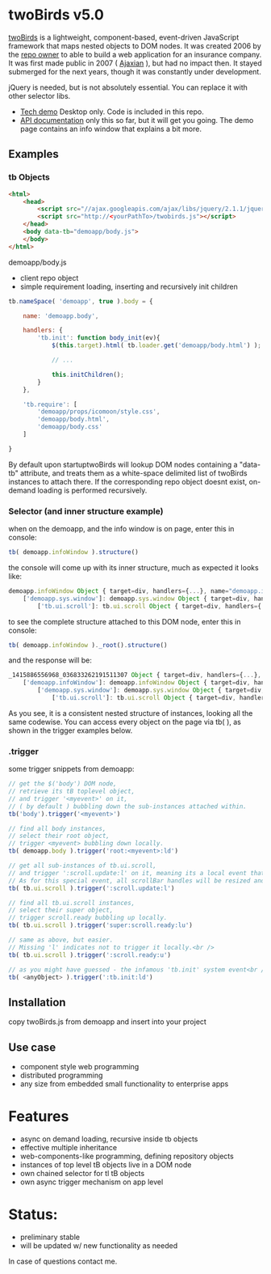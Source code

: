 # twoBirds v5.0

[twoBirds](https://github.com/FrankieTh-xx/twobirds) is a lightweight, component-based,
event-driven JavaScript framework that maps nested objects to DOM nodes. 
It was created 2006 by the [repo owner](http://frank.thuerigen.two-birds.ch) to able to build a web application for an insurance company.
It was first made public in 2007 ( [Ajaxian](http://ajaxian.com/archives/twobirds-lib-20-released) ), but had no impact then.
It stayed submerged for the next years, though it was constantly under development. 

jQuery is needed, but is not absolutely essential. You can replace it with other selector libs.

* [Tech demo](http://demo.two-birds.ch/) Desktop only. Code is included in this repo.
* [API documentation](doc/README.md) only this so far, but it will get you going. The demo page contains an info window that explains a bit more.

## Examples

### tb Objects

```html
<html>
	<head>
		<script src="//ajax.googleapis.com/ajax/libs/jquery/2.1.1/jquery.min.js"></script>
		<script src="http://<yourPathTo>/twobirds.js"></script>
	</head>
    <body data-tb="demoapp/body.js">
    </body>
</html>
```

demoapp/body.js 
* client repo object 
* simple requirement loading, inserting and recursively init children
```js 
tb.nameSpace( 'demoapp', true ).body = {

	name: 'demoapp.body',

	handlers: {
		'tb.init': function body_init(ev){
			$(this.target).html( tb.loader.get('demoapp/body.html') );

			// ... 

			this.initChildren();
		}
	},

	'tb.require': [
		'demoapp/props/icomoon/style.css',
		'demoapp/body.html',
		'demoapp/body.css'
	]

}
```
By default upon startuptwoBirds will lookup DOM nodes containing a "data-tb" attribute, 
and treats them as a white-space delimited list of twoBirds instances to attach there.
If the corresponding repo object doesnt exist, on-demand loading is performed recursively.

### Selector (and inner structure example)

when on the demoapp, and the info window is on page, enter this in console:
```js 
tb( demoapp.infoWindow ).structure()
```

the console will come up with its inner structure, much as expected it looks like:
```js 
demoapp.infoWindow Object { target=div, handlers={...}, name="demoapp.infoWindow", mehr...}
	['demoapp.sys.window']: demoapp.sys.window Object { target=div, handlers={...}, name="demoapp.sys.window", mehr...}
		['tb.ui.scroll']: tb.ui.scroll Object { target=div, handlers={...}, name="tb.ui.scroll", mehr...}
```

to see the complete structure attached to this DOM node, enter this in console:
```js 
tb( demoapp.infoWindow )._root().structure()
```

and the response will be:
```js 
_1415886556968_036833262191511307 Object { target=div, handlers={...}, name="_1415886556968_036833262191511307", mehr...}
	['demoapp.infoWindow']: demoapp.infoWindow Object { target=div, handlers={...}, name="demoapp.infoWindow", mehr...}
		['demoapp.sys.window']: demoapp.sys.window Object { target=div, handlers={...}, name="demoapp.sys.window", mehr...}
			['tb.ui.scroll']: tb.ui.scroll Object { target=div, handlers={...}, name="tb.ui.scroll", mehr...}

```

As you see, it is a consistent nested structure of instances, looking all the same codewise.
You can access every object on the page via tb( <mySelector> ), as shown in the trigger examples below.


### .trigger

some trigger snippets from demoapp:
```js 
// get the $('body') DOM node, 
// retrieve its tB toplevel object, 
// and trigger '<myevent>' on it, 
// ( by default ) bubbling down the sub-instances attached within.
tb('body').trigger('<myevent>')

// find all body instances, 
// select their root object, 
// trigger <myevent> bubbling down locally.
tb( demoapp.body ).trigger('root:<myevent>:ld')	

// get all sub-instances of tb.ui.scroll, 
// and trigger ':scroll.update:l' on it, meaning its a local event that doesnt bubble. 
// As for this special event, all scrollBar handles will be resized and repositioned to reflect their inner content.
tb( tb.ui.scroll ).trigger(':scroll.update:l')			

// find all tb.ui.scroll instances, 
// select their super object, 
// trigger scroll.ready bubbling up locally.
tb( tb.ui.scroll ).trigger('super:scroll.ready:lu')		

// same as above, but easier. 
// Missing 'l' indicates not to trigger it locally.<br />
tb( tb.ui.scroll ).trigger(':scroll.ready:u')		

// as you might have guessed - the infamous 'tb.init' system event<br />	
tb( <anyObject> ).trigger(':tb.init:ld')				
```

## Installation

copy twoBirds.js from demoapp and insert into your project

## Use case 
- component style web programming
- distributed programming
- any size from embedded small functionality to enterprise apps

# Features
- async on demand loading, recursive inside tb objects
- effective multiple inheritance
- web-components-like programming, defining repository objects
- instances of top level tB objects live in a DOM node
- own chained selector for tl tB objects
- own async trigger mechanism on app level

# Status:
- preliminary stable
- will be updated w/ new functionality as needed

In case of questions contact me.